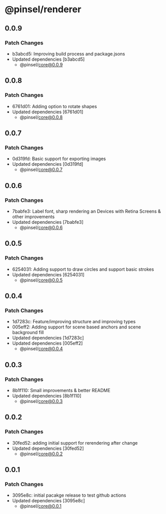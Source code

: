 # @pinsel/renderer

## 0.0.9

### Patch Changes

- b3abcd5: Improving build process and package.jsons
- Updated dependencies [b3abcd5]
  - @pinsel/core@0.0.9

## 0.0.8

### Patch Changes

- 6761d01: Adding option to rotate shapes
- Updated dependencies [6761d01]
  - @pinsel/core@0.0.8

## 0.0.7

### Patch Changes

- 0d319fd: Basic support for exporting images
- Updated dependencies [0d319fd]
  - @pinsel/core@0.0.7

## 0.0.6

### Patch Changes

- 7babfe3: Label font, sharp rendering an Devices with Retina Screens & other improvements
- Updated dependencies [7babfe3]
  - @pinsel/core@0.0.6

## 0.0.5

### Patch Changes

- 6254031: Adding support to draw circles and support basic strokes
- Updated dependencies [6254031]
  - @pinsel/core@0.0.5

## 0.0.4

### Patch Changes

- 1d7283c: Feature/improving structure and improving types
- 005eff2: Adding support for scene based anchors and scene background fill
- Updated dependencies [1d7283c]
- Updated dependencies [005eff2]
  - @pinsel/core@0.0.4

## 0.0.3

### Patch Changes

- 8b1f110: Small improvements & better README
- Updated dependencies [8b1f110]
  - @pinsel/core@0.0.3

## 0.0.2

### Patch Changes

- 30fed52: adding initial support for rerendering after change
- Updated dependencies [30fed52]
  - @pinsel/core@0.0.2

## 0.0.1

### Patch Changes

- 3095e8c: initial pacakge release to test github actions
- Updated dependencies [3095e8c]
  - @pinsel/core@0.0.1
